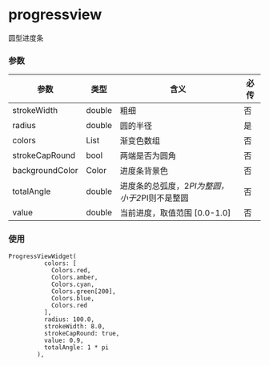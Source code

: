 # progressview

圆型进度条

### 参数
参数|类型|含义|必传
---|---|---|---
strokeWidth|double|粗细|否
radius|double|圆的半径|是
colors|List|渐变色数组|否
strokeCapRound|bool|两端是否为圆角|否
backgroundColor|Color|进度条背景色|否
totalAngle|double|进度条的总弧度，2*PI为整圆，小于2*PI则不是整圆|否
value|double|当前进度，取值范围 [0.0-1.0]|否

### 使用
```
ProgressViewWidget(
          colors: [
            Colors.red,
            Colors.amber,
            Colors.cyan,
            Colors.green[200],
            Colors.blue,
            Colors.red
          ],
          radius: 100.0,
          strokeWidth: 8.0,
          strokeCapRound: true,
          value: 0.9,
          totalAngle: 1 * pi
        ),
```
 
